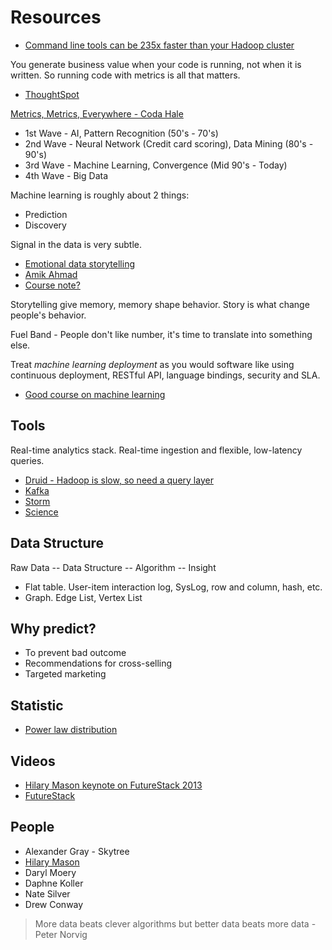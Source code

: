 # Resources

* [Command line tools can be 235x faster than your Hadoop cluster](http://aadrake.com/command-line-tools-can-be-235x-faster-than-your-hadoop-cluster.html)

You generate business value when your code is running, not when it is written. So running code with metrics is all that matters.

* [ThoughtSpot](http://www.thoughtspot.com/)

[Metrics, Metrics, Everywhere - Coda Hale](https://www.youtube.com/watch?v=czes-oa0yik)

* 1st Wave - AI, Pattern Recognition (50's - 70's)
* 2nd Wave - Neural Network (Credit card scoring), Data Mining (80's - 90's)
* 3rd Wave - Machine Learning, Convergence (Mid 90's - Today)
* 4th Wave - Big Data

Machine learning is roughly about 2 things:

* Prediction
* Discovery

Signal in the data is very subtle.

* [Emotional data storytelling](https://www.youtube.com/watch?v=ZT4RaDHoIpE)
* [Amik Ahmad](http://amikahmad.com/)
* [Course note?](http://newdatascientist.blogspot.in/search/label/Online%20course%20reviews#sthash.NXw6TjJY.QLHIGtFf.dpbs)

Storytelling give memory, memory shape behavior. Story is what change people's behavior.

Fuel Band - People don't like number, it's time to translate into something else.

Treat *machine learning deployment* as you would software like using continuous deployment, RESTful API, language bindings, security and SLA.

* [Good course on machine learning](http://web.stanford.edu/class/stats202/)

## Tools

Real-time analytics stack. Real-time ingestion and flexible, low-latency queries.

* [Druid - Hadoop is slow, so need a query layer](http://druid.io/)
* [Kafka](http://kafka.apache.org/)
* [Storm](http://storm.incubator.apache.org/)
* [Science](https://github.com/github/dat-science)

## Data Structure

Raw Data -- Data Structure -- Algorithm -- Insight

* Flat table. User-item interaction log, SysLog, row and column, hash, etc.
* Graph. Edge List, Vertex List

## Why predict?

* To prevent bad outcome
* Recommendations for cross-selling
* Targeted marketing

## Statistic

* [Power law distribution](http://data.heapanalytics.com/your-average-revenue-per-customer-is-meaningless/)

## Videos

* [Hilary Mason keynote on FutureStack 2013](http://www.youtube.com/watch?v=LXJgQalT1LU)
* [FutureStack](http://futurestack.io/videos)

## People

* Alexander Gray - Skytree
* [Hilary Mason](http://www.hilarymason.com/)
* Daryl Moery
* Daphne Koller
* Nate Silver
* Drew Conway

> More data beats clever algorithms but better data beats more data - Peter Norvig